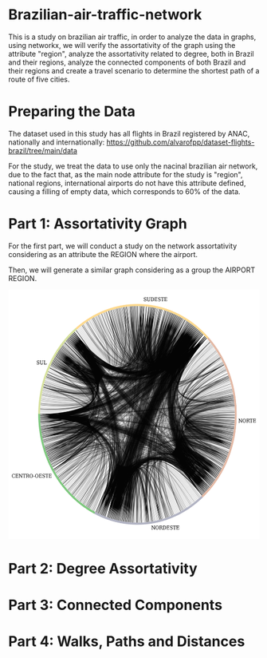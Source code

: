 # Brazilian-air-traffic-network

This is a study on brazilian air traffic, in order to analyze the data in graphs, using networkx, we will verify the assortativity of the graph using the attribute "region", analyze the assortativity related to degree, both in Brazil and their regions, analyze the connected components of both Brazil and their regions and create a travel scenario to determine the shortest path of a route of five cities.

# Preparing the Data

The dataset used in this study has all flights in Brazil registered by ANAC, nationally and internationally: https://github.com/alvarofpp/dataset-flights-brazil/tree/main/data

For the study, we treat the data to use only the nacinal brazilian air network, due to the fact that, as the main node attribute for the study is "region", national regions, international airports do not have this attribute defined, causing a filling of empty data, which corresponds to 60% of the data.

# Part 1: Assortativity Graph

For the first part, we will conduct a study on the network assortativity considering as an attribute the REGION where the airport.



Then, we will generate a similar graph considering as a group the AIRPORT REGION.

<img src="/images/assortativity.png" height="500" width="600">

# Part 2: Degree Assortativity



# Part 3: Connected Components



# Part 4: Walks, Paths and Distances
